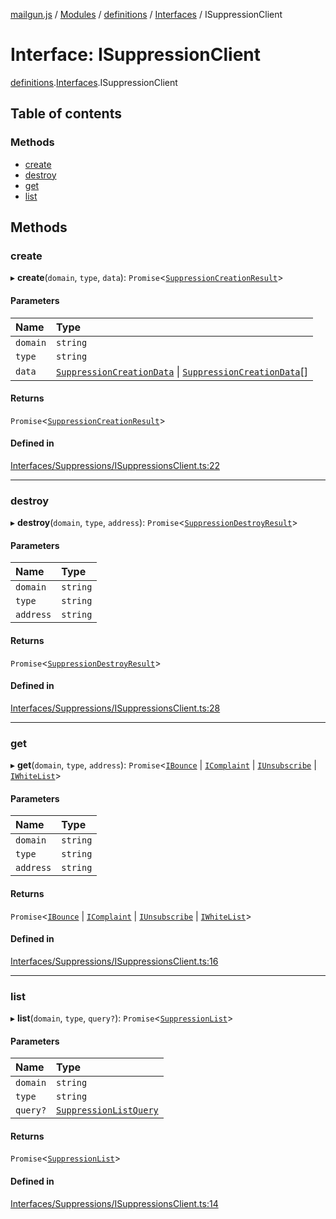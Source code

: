 [mailgun.js](../README.md) / [Modules](../modules.md) / [definitions](../modules/definitions.md) / [Interfaces](../modules/definitions.Interfaces.md) / ISuppressionClient

# Interface: ISuppressionClient

[definitions](../modules/definitions.md).[Interfaces](../modules/definitions.Interfaces.md).ISuppressionClient

## Table of contents

### Methods

- [create](definitions.Interfaces.ISuppressionClient.md#create)
- [destroy](definitions.Interfaces.ISuppressionClient.md#destroy)
- [get](definitions.Interfaces.ISuppressionClient.md#get)
- [list](definitions.Interfaces.ISuppressionClient.md#list)

## Methods

### create

▸ **create**(`domain`, `type`, `data`): `Promise`\<[`SuppressionCreationResult`](../modules/definitions.md#suppressioncreationresult)\>

#### Parameters

| Name | Type |
| :------ | :------ |
| `domain` | `string` |
| `type` | `string` |
| `data` | [`SuppressionCreationData`](../modules/definitions.md#suppressioncreationdata) \| [`SuppressionCreationData`](../modules/definitions.md#suppressioncreationdata)[] |

#### Returns

`Promise`\<[`SuppressionCreationResult`](../modules/definitions.md#suppressioncreationresult)\>

#### Defined in

[Interfaces/Suppressions/ISuppressionsClient.ts:22](https://github.com/mailgun/mailgun.js/blob/d21489b/lib/Interfaces/Suppressions/ISuppressionsClient.ts#L22)

___

### destroy

▸ **destroy**(`domain`, `type`, `address`): `Promise`\<[`SuppressionDestroyResult`](../modules/definitions.md#suppressiondestroyresult)\>

#### Parameters

| Name | Type |
| :------ | :------ |
| `domain` | `string` |
| `type` | `string` |
| `address` | `string` |

#### Returns

`Promise`\<[`SuppressionDestroyResult`](../modules/definitions.md#suppressiondestroyresult)\>

#### Defined in

[Interfaces/Suppressions/ISuppressionsClient.ts:28](https://github.com/mailgun/mailgun.js/blob/d21489b/lib/Interfaces/Suppressions/ISuppressionsClient.ts#L28)

___

### get

▸ **get**(`domain`, `type`, `address`): `Promise`\<[`IBounce`](definitions.Interfaces.IBounce.md) \| [`IComplaint`](definitions.Interfaces.IComplaint.md) \| [`IUnsubscribe`](definitions.Interfaces.IUnsubscribe.md) \| [`IWhiteList`](definitions.Interfaces.IWhiteList.md)\>

#### Parameters

| Name | Type |
| :------ | :------ |
| `domain` | `string` |
| `type` | `string` |
| `address` | `string` |

#### Returns

`Promise`\<[`IBounce`](definitions.Interfaces.IBounce.md) \| [`IComplaint`](definitions.Interfaces.IComplaint.md) \| [`IUnsubscribe`](definitions.Interfaces.IUnsubscribe.md) \| [`IWhiteList`](definitions.Interfaces.IWhiteList.md)\>

#### Defined in

[Interfaces/Suppressions/ISuppressionsClient.ts:16](https://github.com/mailgun/mailgun.js/blob/d21489b/lib/Interfaces/Suppressions/ISuppressionsClient.ts#L16)

___

### list

▸ **list**(`domain`, `type`, `query?`): `Promise`\<[`SuppressionList`](../modules/definitions.md#suppressionlist)\>

#### Parameters

| Name | Type |
| :------ | :------ |
| `domain` | `string` |
| `type` | `string` |
| `query?` | [`SuppressionListQuery`](../modules/definitions.md#suppressionlistquery) |

#### Returns

`Promise`\<[`SuppressionList`](../modules/definitions.md#suppressionlist)\>

#### Defined in

[Interfaces/Suppressions/ISuppressionsClient.ts:14](https://github.com/mailgun/mailgun.js/blob/d21489b/lib/Interfaces/Suppressions/ISuppressionsClient.ts#L14)
